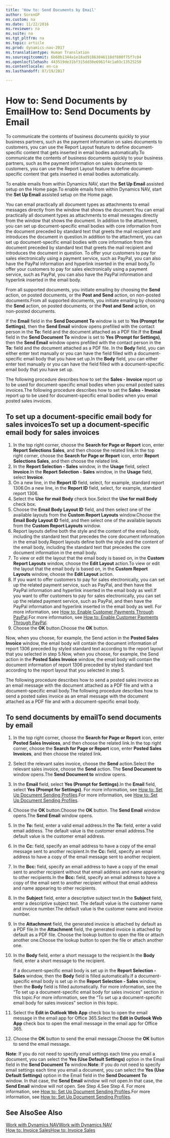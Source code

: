```yaml
---
title: 'How to: Send Documents by Email'
author: SorenGP
ms.custom: na
ms.date: 11/22/2016
ms.reviewer: na
ms.suite: na
ms.tgt_pltfrm: na
ms.topic: article
ms.prod: dynamics-nav-2017
ms.translationtype: Human Translation
ms.sourcegitcommit: 6b60b1344a1e18ad91863046110df880f75f7c04
ms.openlocfilehash: 443519de31bf315dd30e6961f4c1a03c13525250
ms.contentlocale: en-ca
ms.lasthandoff: 07/19/2017

---
```


# <a name="how-to-send-documents-by-email"></a><span data-ttu-id="ca6a0-102">How to: Send Documents by Email</span><span class="sxs-lookup"><span data-stu-id="ca6a0-102">How to: Send Documents by Email</span></span>
<span data-ttu-id="ca6a0-103">To communicate the contents of business documents quickly to your business partners, such as the payment information on sales documents to customers, you can use the Report Layout feature to define document-specific content that gets inserted in email bodies automatically.</span><span class="sxs-lookup"><span data-stu-id="ca6a0-103">To communicate the contents of business documents quickly to your business partners, such as the payment information on sales documents to customers, you can use the Report Layout feature to define document-specific content that gets inserted in email bodies automatically.</span></span>

<span data-ttu-id="ca6a0-104">To enable emails from within Dynamics NAV, start the **Set Up Email** assisted setup on the Home page.</span><span class="sxs-lookup"><span data-stu-id="ca6a0-104">To enable emails from within Dynamics NAV, start the **Set Up Email** assisted setup on the Home page.</span></span>

<span data-ttu-id="ca6a0-105">You can email practically all document types as attachments to email messages directly from the window that shows the document.</span><span class="sxs-lookup"><span data-stu-id="ca6a0-105">You can email practically all document types as attachments to email messages directly from the window that shows the document.</span></span> <span data-ttu-id="ca6a0-106">In addition to the attachment, you can set up document-specific email bodies with core information from the document preceded by standard text that greets the mail recipient and introduces the document in question.</span><span class="sxs-lookup"><span data-stu-id="ca6a0-106">In addition to the attachment, you can set up document-specific email bodies with core information from the document preceded by standard text that greets the mail recipient and introduces the document in question.</span></span> <span data-ttu-id="ca6a0-107">To offer your customers to pay for sales electronically using a payment service, such as PayPal, you can also have the PayPal information and hyperlink inserted in the email body.</span><span class="sxs-lookup"><span data-stu-id="ca6a0-107">To offer your customers to pay for sales electronically using a payment service, such as PayPal, you can also have the PayPal information and hyperlink inserted in the email body.</span></span>

<span data-ttu-id="ca6a0-108">From all supported documents, you initiate emailing by choosing the **Send** action, on posted documents, or the **Post and Send** action, on non-posted documents.</span><span class="sxs-lookup"><span data-stu-id="ca6a0-108">From all supported documents, you initiate emailing by choosing the **Send** action, on posted documents, or the **Post and Send** action, on non-posted documents.</span></span>

<span data-ttu-id="ca6a0-109">If the **Email** field in the **Send Document To** window is set to **Yes (Prompt for Settings)**, then the **Send Email** window opens prefilled with the contact person in the **To:** field and the document attached as a PDF file.</span><span class="sxs-lookup"><span data-stu-id="ca6a0-109">If the **Email** field in the **Send Document To** window is set to **Yes (Prompt for Settings)**, then the **Send Email** window opens prefilled with the contact person in the **To:** field and the document attached as a PDF file.</span></span> <span data-ttu-id="ca6a0-110">In the **Body** field, you can either enter text manually or you can have the field filled with a document-specific email body that you have set up.</span><span class="sxs-lookup"><span data-stu-id="ca6a0-110">In the **Body** field, you can either enter text manually or you can have the field filled with a document-specific email body that you have set up.</span></span>

<span data-ttu-id="ca6a0-111">The following procedure describes how to set the **Sales - Invoice** report up to be used for document-specific email bodies when you email posted sales invoices.</span><span class="sxs-lookup"><span data-stu-id="ca6a0-111">The following procedure describes how to set the **Sales - Invoice** report up to be used for document-specific email bodies when you email posted sales invoices.</span></span>

## <a name="to-set-up-a-document-specific-email-body-for-sales-invoices"></a><span data-ttu-id="ca6a0-112">To set up a document-specific email body for sales invoices</span><span class="sxs-lookup"><span data-stu-id="ca6a0-112">To set up a document-specific email body for sales invoices</span></span>
1. <span data-ttu-id="ca6a0-113">In the top right corner, choose the **Search for Page or Report** icon, enter **Report Selections Sales**, and then choose the related link.</span><span class="sxs-lookup"><span data-stu-id="ca6a0-113">In the top right corner, choose the **Search for Page or Report** icon, enter **Report Selections Sales**, and then choose the related link.</span></span>
2. <span data-ttu-id="ca6a0-114">In the **Report Selection - Sales** window, in the **Usage** field, select **Invoice**.</span><span class="sxs-lookup"><span data-stu-id="ca6a0-114">In the **Report Selection - Sales** window, in the **Usage** field, select **Invoice**.</span></span>
3. <span data-ttu-id="ca6a0-115">On a new line, in the **Report ID** field, select, for example, standard report 1306.</span><span class="sxs-lookup"><span data-stu-id="ca6a0-115">On a new line, in the **Report ID** field, select, for example, standard report 1306.</span></span>
4. <span data-ttu-id="ca6a0-116">Select the **Use for mail Body** check box.</span><span class="sxs-lookup"><span data-stu-id="ca6a0-116">Select the **Use for mail Body** check box.</span></span>
5. <span data-ttu-id="ca6a0-117">Choose the **Email Body Layout ID** field, and then select one of the available layouts from the **Custom Report Layouts** window.</span><span class="sxs-lookup"><span data-stu-id="ca6a0-117">Choose the **Email Body Layout ID** field, and then select one of the available layouts from the **Custom Report Layouts** window.</span></span>
6. <span data-ttu-id="ca6a0-118">Report layouts define both the style and the content of the email body, including the standard text that precedes the core document information in the email body.</span><span class="sxs-lookup"><span data-stu-id="ca6a0-118">Report layouts define both the style and the content of the email body, including the standard text that precedes the core document information in the email body.</span></span>
7. <span data-ttu-id="ca6a0-119">To view or edit the layout that the email body is based on, in the **Custom Report Layouts** window, choose the **Edit Layout** action.</span><span class="sxs-lookup"><span data-stu-id="ca6a0-119">To view or edit the layout that the email body is based on, in the **Custom Report Layouts** window, choose the **Edit Layout** action.</span></span>
8. <span data-ttu-id="ca6a0-120">If you want to offer customers to pay for sales electronically, you can set up the related payment service, such as PayPal, and then have the PayPal information and hyperlink inserted in the email body as well.</span><span class="sxs-lookup"><span data-stu-id="ca6a0-120">If you want to offer customers to pay for sales electronically, you can set up the related payment service, such as PayPal, and then have the PayPal information and hyperlink inserted in the email body as well.</span></span> <span data-ttu-id="ca6a0-121">For more information, see [How to: Enable Customer Payments Through PayPal](sales-how-enable-customer-payments-paypal.md).</span><span class="sxs-lookup"><span data-stu-id="ca6a0-121">For more information, see [How to: Enable Customer Payments Through PayPal](sales-how-enable-customer-payments-paypal.md).</span></span>
9. <span data-ttu-id="ca6a0-122">Choose the **OK** button.</span><span class="sxs-lookup"><span data-stu-id="ca6a0-122">Choose the **OK** button.</span></span>

<span data-ttu-id="ca6a0-123">Now, when you choose, for example, the Send action in the **Posted Sales Invoice** window, the email body will contain the document information of report 1306 preceded by styled standard text according to the report layout that you selected in step 5.</span><span class="sxs-lookup"><span data-stu-id="ca6a0-123">Now, when you choose, for example, the Send action in the **Posted Sales Invoice** window, the email body will contain the document information of report 1306 preceded by styled standard text according to the report layout that you selected in step 5.</span></span>

<span data-ttu-id="ca6a0-124">The following procedure describes how to send a posted sales invoice as an email message with the document attached as a PDF file and with a document-specific email body.</span><span class="sxs-lookup"><span data-stu-id="ca6a0-124">The following procedure describes how to send a posted sales invoice as an email message with the document attached as a PDF file and with a document-specific email body.</span></span>
## <a name="to-send-documents-by-email"></a><span data-ttu-id="ca6a0-125">To send documents by email</span><span class="sxs-lookup"><span data-stu-id="ca6a0-125">To send documents by email</span></span>
1. <span data-ttu-id="ca6a0-126">In the top right corner, choose the **Search for Page or Report** icon, enter **Posted Sales Invoices**, and then choose the related link.</span><span class="sxs-lookup"><span data-stu-id="ca6a0-126">In the top right corner, choose the **Search for Page or Report** icon, enter **Posted Sales Invoices**, and then choose the related link.</span></span>
2. <span data-ttu-id="ca6a0-127">Select the relevant sales invoice, choose the **Send** action.</span><span class="sxs-lookup"><span data-stu-id="ca6a0-127">Select the relevant sales invoice, choose the **Send** action.</span></span> <span data-ttu-id="ca6a0-128">The **Send Document to** window opens.</span><span class="sxs-lookup"><span data-stu-id="ca6a0-128">The **Send Document to** window opens.</span></span>
3. <span data-ttu-id="ca6a0-129">In the **Email** field, select **Yes (Prompt for Settings)**.</span><span class="sxs-lookup"><span data-stu-id="ca6a0-129">In the **Email** field, select **Yes (Prompt for Settings)**.</span></span> <span data-ttu-id="ca6a0-130">For more information, see [How to: Set Up Document Sending Profiles](sales-how-setup-document-send-profiles.md).</span><span class="sxs-lookup"><span data-stu-id="ca6a0-130">For more information, see [How to: Set Up Document Sending Profiles](sales-how-setup-document-send-profiles.md).</span></span>
4. <span data-ttu-id="ca6a0-131">Choose the **OK** button.</span><span class="sxs-lookup"><span data-stu-id="ca6a0-131">Choose the **OK** button.</span></span> <span data-ttu-id="ca6a0-132">The **Send Email** window opens.</span><span class="sxs-lookup"><span data-stu-id="ca6a0-132">The **Send Email** window opens.</span></span>
5. <span data-ttu-id="ca6a0-133">In the **To:** field, enter a valid email address.</span><span class="sxs-lookup"><span data-stu-id="ca6a0-133">In the **To:** field, enter a valid email address.</span></span> <span data-ttu-id="ca6a0-134">The default value is the customer email address.</span><span class="sxs-lookup"><span data-stu-id="ca6a0-134">The default value is the customer email address.</span></span>
6. <span data-ttu-id="ca6a0-135">In the **Cc:** field, specify an email address to have a copy of the email message sent to another recipient.</span><span class="sxs-lookup"><span data-stu-id="ca6a0-135">In the **Cc:** field, specify an email address to have a copy of the email message sent to another recipient.</span></span>
7. <span data-ttu-id="ca6a0-136">In the **Bcc:** field, specify an email address to have a copy of the email sent to another recipient without that email address and name appearing to other recipients.</span><span class="sxs-lookup"><span data-stu-id="ca6a0-136">In the **Bcc:** field, specify an email address to have a copy of the email sent to another recipient without that email address and name appearing to other recipients.</span></span>
8. <span data-ttu-id="ca6a0-137">In the **Subject** field, enter a descriptive subject text.</span><span class="sxs-lookup"><span data-stu-id="ca6a0-137">In the **Subject** field, enter a descriptive subject text.</span></span> <span data-ttu-id="ca6a0-138">The default value is the customer name and invoice number.</span><span class="sxs-lookup"><span data-stu-id="ca6a0-138">The default value is the customer name and invoice number.</span></span>
9. <span data-ttu-id="ca6a0-139">In the **Attachment** field, the generated invoice is attached by default as a PDF file.</span><span class="sxs-lookup"><span data-stu-id="ca6a0-139">In the **Attachment** field, the generated invoice is attached by default as a PDF file.</span></span> <span data-ttu-id="ca6a0-140">Choose the lookup button to open the file or attach another one.</span><span class="sxs-lookup"><span data-stu-id="ca6a0-140">Choose the lookup button to open the file or attach another one.</span></span>
10. <span data-ttu-id="ca6a0-141">In the **Body** field, enter a short message to the recipient.</span><span class="sxs-lookup"><span data-stu-id="ca6a0-141">In the **Body** field, enter a short message to the recipient.</span></span>

    <span data-ttu-id="ca6a0-142">If a document-specific email body is set up in the **Report Selection - Sales** window, then the **Body** field is filled automatically.</span><span class="sxs-lookup"><span data-stu-id="ca6a0-142">If a document-specific email body is set up in the **Report Selection - Sales** window, then the **Body** field is filled automatically.</span></span> <span data-ttu-id="ca6a0-143">For more information, see the “To set up a document-specific email body for sales invoices” section in this topic.</span><span class="sxs-lookup"><span data-stu-id="ca6a0-143">For more information, see the “To set up a document-specific email body for sales invoices” section in this topic.</span></span>
11. <span data-ttu-id="ca6a0-144">Select the **Edit in Outlook Web App** check box to open the email message in the email app for Office 365.</span><span class="sxs-lookup"><span data-stu-id="ca6a0-144">Select the **Edit in Outlook Web App** check box to open the email message in the email app for Office 365.</span></span>
12. <span data-ttu-id="ca6a0-145">Choose the **OK** button to send the email message.</span><span class="sxs-lookup"><span data-stu-id="ca6a0-145">Choose the **OK** button to send the email message.</span></span>

<span data-ttu-id="ca6a0-146">**Note**: If you do not need to specify email settings each time you email a document, you can select the **Yes (Use Default Settings)** option in the Email field in the **Send Document To** window.</span><span class="sxs-lookup"><span data-stu-id="ca6a0-146">**Note**: If you do not need to specify email settings each time you email a document, you can select the **Yes (Use Default Settings)** option in the Email field in the **Send Document To** window.</span></span> <span data-ttu-id="ca6a0-147">In that case, the **Send Email** window will not open.</span><span class="sxs-lookup"><span data-stu-id="ca6a0-147">In that case, the **Send Email** window will not open.</span></span> <span data-ttu-id="ca6a0-148">See Step 4.</span><span class="sxs-lookup"><span data-stu-id="ca6a0-148">See Step 4.</span></span> <span data-ttu-id="ca6a0-149">For more information, see [How to: Set Up Document Sending Profiles](sales-how-setup-document-send-profiles.md).</span><span class="sxs-lookup"><span data-stu-id="ca6a0-149">For more information, see [How to: Set Up Document Sending Profiles](sales-how-setup-document-send-profiles.md).</span></span>

## <a name="see-also"></a><span data-ttu-id="ca6a0-150">See Also</span><span class="sxs-lookup"><span data-stu-id="ca6a0-150">See Also</span></span>  
[<span data-ttu-id="ca6a0-151">Work with Dynamics NAV</span><span class="sxs-lookup"><span data-stu-id="ca6a0-151">Work with Dynamics NAV</span></span>](ui-work-product.md)  
[<span data-ttu-id="ca6a0-152">How to: Invoice Sales</span><span class="sxs-lookup"><span data-stu-id="ca6a0-152">How to: Invoice Sales</span></span>](sales-how-invoice-sales.md)

